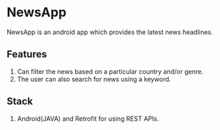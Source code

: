 # NewsApp
NewsApp is an android app which provides the latest news headlines.

## Features
1. Can filter the news based on a particular country and/or genre.
2. The user can also search for news using a keyword.

## Stack
1. Android(JAVA) and Retrofit for using REST APIs.
